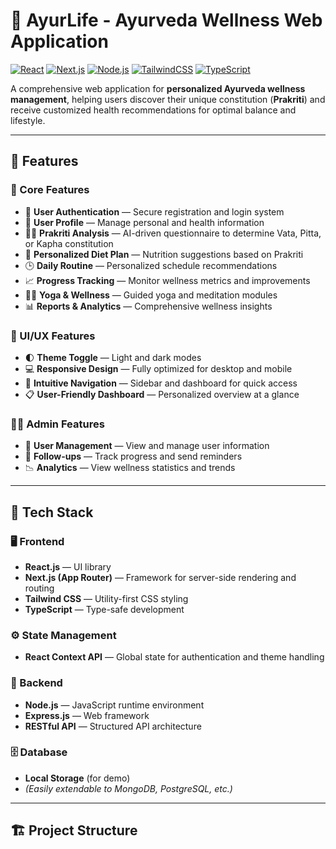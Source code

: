 # 🌿 AyurLife - Ayurveda Wellness Web Application

[![React](https://img.shields.io/badge/React-18-blue.svg)](https://react.dev)
[![Next.js](https://img.shields.io/badge/Next.js-14-black.svg)](https://nextjs.org)
[![Node.js](https://img.shields.io/badge/Node.js-18-green.svg)](https://nodejs.org)
[![TailwindCSS](https://img.shields.io/badge/TailwindCSS-3.4-cyan.svg)](https://tailwindcss.com)
[![TypeScript](https://img.shields.io/badge/TypeScript-5.3-blue.svg)](https://www.typescriptlang.org/)

A comprehensive web application for **personalized Ayurveda wellness management**, helping users discover their unique constitution (**Prakriti**) and receive customized health recommendations for optimal balance and lifestyle.

---

## 🚀 Features

### 🎯 Core Features
- 🔐 **User Authentication** — Secure registration and login system  
- 👤 **User Profile** — Manage personal and health information  
- 🧘‍♂️ **Prakriti Analysis** — AI-driven questionnaire to determine Vata, Pitta, or Kapha constitution  
- 🥗 **Personalized Diet Plan** — Nutrition suggestions based on Prakriti  
- 🕒 **Daily Routine** — Personalized schedule recommendations  
- 📈 **Progress Tracking** — Monitor wellness metrics and improvements  
- 🧘‍♀️ **Yoga & Wellness** — Guided yoga and meditation modules  
- 📊 **Reports & Analytics** — Comprehensive wellness insights

### 🎨 UI/UX Features
- 🌓 **Theme Toggle** — Light and dark modes  
- 💻 **Responsive Design** — Fully optimized for desktop and mobile  
- 🧭 **Intuitive Navigation** — Sidebar and dashboard for quick access  
- 📋 **User-Friendly Dashboard** — Personalized overview at a glance

### 👨‍💼 Admin Features
- 👥 **User Management** — View and manage user information  
- 🔔 **Follow-ups** — Track progress and send reminders  
- 📉 **Analytics** — View wellness statistics and trends

---

## 🧩 Tech Stack

### 🖥️ Frontend
- **React.js** — UI library  
- **Next.js (App Router)** — Framework for server-side rendering and routing  
- **Tailwind CSS** — Utility-first CSS styling  
- **TypeScript** — Type-safe development

### ⚙️ State Management
- **React Context API** — Global state for authentication and theme handling

### 🔧 Backend
- **Node.js** — JavaScript runtime environment  
- **Express.js** — Web framework  
- **RESTful API** — Structured API architecture

### 🗄️ Database
- **Local Storage** (for demo)
- *(Easily extendable to MongoDB, PostgreSQL, etc.)*

---

## 🏗️ Project Structure

